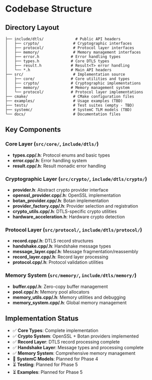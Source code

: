 # Codebase Structure

## Directory Layout
```
├── include/dtls/              # Public API headers
│   ├── crypto/               # Cryptographic interfaces
│   ├── protocol/             # Protocol layer interfaces  
│   ├── memory/               # Memory management interfaces
│   ├── error.h              # Error handling types
│   ├── types.h              # Core DTLS types
│   ├── result.h             # Result<T> error handling
│   └── *.h                  # Main API headers
├── src/                      # Implementation source
│   ├── core/                # Core utilities and types
│   ├── crypto/              # Cryptographic implementations
│   ├── memory/              # Memory management system
│   └── protocol/            # Protocol layer implementations
├── cmake/                    # CMake configuration files
├── examples/                 # Usage examples (TBD)
├── tests/                    # Test suites (empty - TBD)
├── systemc/                  # SystemC TLM models (TBD)
└── docs/                     # Documentation files
```

## Key Components

### Core Layer (`src/core/`, `include/dtls/`)
- **types.cpp/.h**: Protocol enums and basic types
- **error.cpp/.h**: Error handling system
- **result.cpp/.h**: Result<T> monadic error handling

### Cryptographic Layer (`src/crypto/`, `include/dtls/crypto/`)
- **provider.h**: Abstract crypto provider interface
- **openssl_provider.cpp/.h**: OpenSSL implementation
- **botan_provider.cpp/.h**: Botan implementation
- **provider_factory.cpp/.h**: Provider selection and registration
- **crypto_utils.cpp/.h**: DTLS-specific crypto utilities
- **hardware_acceleration.h**: Hardware crypto detection

### Protocol Layer (`src/protocol/`, `include/dtls/protocol/`)
- **record.cpp/.h**: DTLS record structures
- **handshake.cpp/.h**: Handshake message types
- **message_layer.cpp/.h**: Message fragmentation/reassembly
- **record_layer.cpp/.h**: Record layer processing
- **protocol.cpp/.h**: Protocol validation utilities

### Memory System (`src/memory/`, `include/dtls/memory/`)
- **buffer.cpp/.h**: Zero-copy buffer management
- **pool.cpp/.h**: Memory pool allocators
- **memory_utils.cpp/.h**: Memory utilities and debugging
- **memory_system.cpp/.h**: Global memory management

## Implementation Status
- ✅ **Core Types**: Complete implementation
- ✅ **Crypto System**: OpenSSL + Botan providers implemented
- ✅ **Record Layer**: DTLS record processing complete
- ✅ **Handshake Layer**: Message types and processing complete
- ✅ **Memory System**: Comprehensive memory management
- 🚧 **SystemC Models**: Planned for Phase 4
- ⏳ **Testing**: Planned for Phase 5
- ⏳ **Examples**: Planned for Phase 5